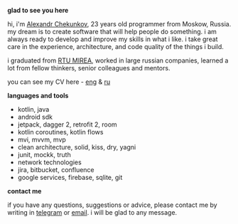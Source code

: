 **glad to see you here**

hi, i'm [Alexandr Chekunkov](https://t.me/chekunkov_a_v_work), 23 years old programmer from Moskow, Russia. my dream is to create software that will help people do something.
i am always ready to develop and improve my skills in what i like. i take great care in the experience, architecture, and code quality of the things i build.

i graduated from [RTU MIREA](https://www.mirea.ru/), worked in large russian companies, learned a lot from fellow thinkers, senior colleagues and mentors.

you can see my CV here - [eng](https://github.com/coder-chekunkov/coder-chekunkov/blob/main/CV%20-%20ENG.pdf) & [ru](https://github.com/coder-chekunkov/coder-chekunkov/blob/main/CV%20-%20RU.pdf)

**languages and tools**

- kotlin, java
- android sdk
- jetpack, dagger 2, retrofit 2, room
- kotlin coroutines, kotlin flows
- mvi, mvvm, mvp
- clean architecture, solid, kiss, dry, yagni
- junit, mockk, truth
- network technologies
- jira, bitbucket, confluence
- google services, firebase, sqlite, git

**contact me**

if you have any questions, suggestions or advice, please contact me by writing in [telegram](https://t.me/chekunkov_a_v_work) or [email](mailto:chekunkov-work@yandex.ru). i will be glad to any message.
